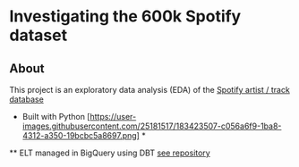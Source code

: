 # Investigating the 600k Spotify dataset

## About

This project is an exploratory data analysis (EDA) of the [Spotify artist / track database](https://www.kaggle.com/datasets/yamaerenay/spotify-dataset-19212020-600k-tracks)

* Built with Python [https://user-images.githubusercontent.com/25181517/183423507-c056a6f9-1ba8-4312-a350-19bcbc5a8697.png] *

** ELT managed in BigQuery using DBT [see repository](https://github.com/MDhar94/music_analysis_dbt)
